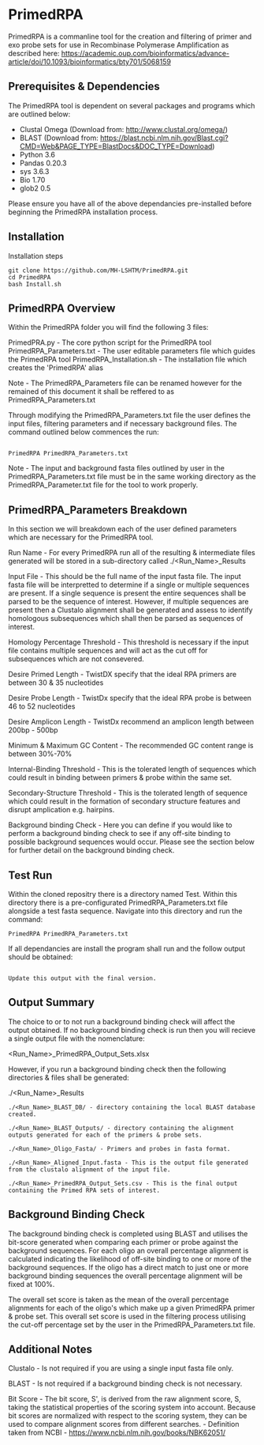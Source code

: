 # PrimedRPA

PrimedRPA is a commanline tool for the creation and filtering of primer and exo probe sets for use in Recombinase Polymerase Amplification as described here: https://academic.oup.com/bioinformatics/advance-article/doi/10.1093/bioinformatics/bty701/5068159

## Prerequisites & Dependencies

The PrimedRPA tool is dependent on several packages and programs which are outlined below:

- Clustal Omega (Download from: http://www.clustal.org/omega/)
- BLAST (Download from: https://blast.ncbi.nlm.nih.gov/Blast.cgi?CMD=Web&PAGE_TYPE=BlastDocs&DOC_TYPE=Download)
- Python 3.6  
- Pandas 0.20.3
- sys 3.6.3
- Bio 1.70
- glob2 0.5	


Please ensure you have all of the above dependancies pre-installed before beginning the PrimedRPA installation process. 

## Installation

Installation steps

```
git clone https://github.com/MH-LSHTM/PrimedRPA.git
cd PrimedRPA
bash Install.sh

```
## PrimedRPA Overview

Within the PrimedRPA folder you will find the following 3 files:

PrimedPRA.py - The core python script for the PrimedRPA tool
PrimedRPA_Parameters.txt - The user editable parameters file which guides the PrimedRPA tool
PrimedRPA_Installation.sh - The installation file which creates the 'PrimedRPA' alias

Note - The PrimedRPA_Parameters file can be renamed however for the remained of this document it shall be reffered to as PrimedRPA_Parameters.txt

Through modifying the PrimedRPA_Parameters.txt file the user defines the input files, filtering parameters and if necessary background files. The command outlined below commences the run:

```

PrimedRPA PrimedRPA_Parameters.txt

```

Note - The input and background fasta files outlined by user in the PrimedRPA_Parameters.txt file must be in the same working directory as the PrimedRPA_Parameter.txt file for the tool to work properly. 

## PrimedRPA_Parameters Breakdown

In this section we will breakdown each of the user defined parameters which are necessary for the PrimedRPA tool.

Run Name - For every PrimedRPA run all of the resulting & intermediate files generated will be stored in a sub-directory called ./<Run_Name>_Results 

Input File - This should be the full name of the input fasta file. The input fasta file will be interpretted to determine if a single or multiple sequences are present. If a single sequence is present the entire sequences shall be parsed to be the sequence of interest. However, if multiple sequences are present then a Clustalo alignment shall be generated and assess to identify homologous subsequences which shall then be parsed as sequences of interest.

Homology Percentage Threshold - This threshold is necessary if the input file contains multiple sequences and will act as the cut off for subsequences which are not consevered.

Desire Primed Length - TwistDX specify that the ideal RPA primers are between 30 & 35 nucleotides

Desire Probe Length - TwistDx specify that the ideal RPA probe is between 46 to 52 nucleotides

Desire Amplicon Length - TwistDx recommend an amplicon length between 200bp - 500bp

Minimum & Maximum GC Content - The recommended GC content range is between 30%-70%

Internal-Binding Threshold - This is the tolerated length of sequences which could result in binding between primers & probe within the same set.

Secondary-Structure Threshold - This is the tolerated length of sequence which could result in the formation of secondary structure features and disrupt amplication e.g. hairpins.

Background binding Check - Here you can define if you would like to perform a background binding check to see if any off-site binding to possible background sequences would occur. Please see the section below for further detail on the background binding check.

## Test Run

Within the cloned repositry there is a directory named Test. Within this directory there is a pre-configurated PrimedRPA_Parameters.txt file alongside a test fasta sequence. Navigate into this directory and run the command:

```
PrimedRPA PrimedRPA_Parameters.txt
```

If all dependancies are install the program shall run and the follow output should be obtained:

```

Update this output with the final version.

```

## Output Summary

The choice to or to not run a background binding check will affect the output obtained. If no background binding check is run then you will recieve a single output file with the nomenclature: 

<Run_Name>_PrimedRPA_Output_Sets.xlsx

However, if you run a background binding check then the following directories & files shall be generated:

./<Run_Name>_Results

	./<Run_Name>_BLAST_DB/ - directory containing the local BLAST database created. 
	
	./<Run_Name>_BLAST_Outputs/ - directory containing the alignment outputs generated for each of the primers & probe sets. 
	
	./<Run_Name>_Oligo_Fasta/ - Primers and probes in fasta format.
	
	./<Run_Name>_Aligned_Input.fasta - This is the output file generated from the clustalo alignment of the input file.
	
	./<Run_Name>_PrimedRPA_Output_Sets.csv - This is the final output containing the Primed RPA sets of interest. 


## Background Binding Check

The background binding check is completed using BLAST and utilises the bit-score generated when comparing each primer or probe against the background sequences. For each oligo an overall percentage alignment is calculated indicating the likelihood of off-site binding to one or more of the background sequences. If the oligo has a direct match to just one or more background binding sequences the overall percentage alignment will be fixed at 100%. 

The overall set score is taken as the mean of the overall percentage alignments for each of the oligo's which make up a given PrimedRPA primer & probe set. This overall set score is used in the filtering process utilising the cut-off percentage set by the user in the PrimedRPA_Parameters.txt file.


## Additional Notes 

Clustalo - Is not required if you are using a single input fasta file only.

BLAST - Is not required if a background binding check is not necessary. 

Bit Score - The bit score, S', is derived from the raw alignment score, S, taking the statistical properties of the scoring system into account. Because bit scores are normalized with respect to the scoring system, they can be used to compare alignment scores from different searches. - Definition taken from NCBI - https://www.ncbi.nlm.nih.gov/books/NBK62051/ 
